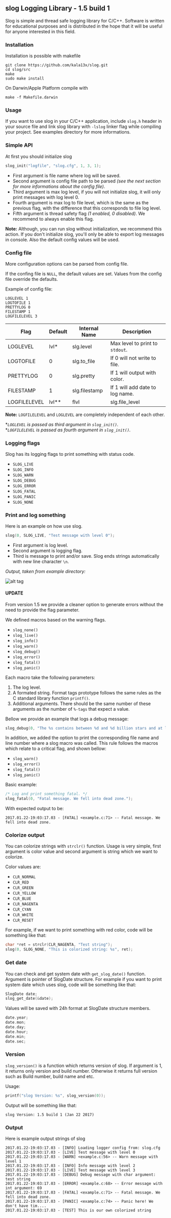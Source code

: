 ## slog Logging Library - 1.5 build 1
Slog is simple and thread safe logging library for C/C++. Software is written for educational purposes and is distributed in the hope that it will be useful for anyone interested in this field.

### Installation
Installation is possible with makefile
```
git clone https://github.com/kala13x/slog.git
cd slog/src
make
sudo make install
```

On Darwin/Apple Platform compile with
```
make -f Makefile.darwin
```

### Usage
If you want to use slog in your C/C++ application, include `slog.h` header in your source file and link slog library with `-lslog` linker flag while compiling your project. See examples directory for more informations.


### Simple API
At first you should initialize slog
```c
slog_init("logfile", "slog.cfg", 1, 3, 1);
```

 - First argument is file name where log will be saved. 
 - Second argument is config file path to be parsed *(see the next section for more informations about the config file)*. 
 - Third argument is max log level, if you will not initialize slog, it will only print messages with log level 0. 
 - Fourth argument is max log to file level, which is the same as the previous flag, with the difference that this corresponds to file log level. 
 - Fifth argument is thread safety flag *(1 enabled, 0 disabled)*. We recommend to always enable this flag.

**Note:** Although, you can run slog without initialization, we recommend this action. If you don't initialize slog, you'll only be able to export log messages in console. Also the default config values will be used.


### Config file

More configuration options can be parsed from config file.

If the confing file is `NULL`, the default values are set.
Values from the config file override the defaults.

Example of config file:
```
LOGLEVEL 1
LOGTOFILE 1
PRETTYLOG 0
FILESTAMP 1
LOGFILELEVEL 3
```
Flag         | Default | Internal Name  | Description
-------------|---------|----------------|------------
LOGLEVEL     | lvl*    | slg.level      | Max level to print to `stdout`.
LOGTOFILE    | 0       | slg.to_file    | If 0 will not write to file.
PRETTYLOG    | 0       | slg.pretty     | If 1 will output with color.
FILESTAMP    | 1       | slg.filestamp  | If 1 will add date to log name.
LOGFILELEVEL | lvl**   | flvl           | slg.file_level | Level required to write to file.

**Note:** `LOGFILELEVEL` and `LOGLEVEL` are completely independent of each other.

**`LOGLEVEL` is passed as third argument in `slog_init()`.*   
**`LOGFILELEVEL` is passed as fourth argument in `slog_init()`.*

### Logging flags
Slog has its logging flags to print something with status code.

- `SLOG_LIVE`
- `SLOG_INFO`
- `SLOG_WARN`
- `SLOG_DEBUG`
- `SLOG_ERROR`
- `SLOG_FATAL`
- `SLOG_PANIC`
- `SLOG_NONE`

### Print and log something
Here is an example on how use slog.
```c
slog(0, SLOG_LIVE, "Test message with level 0");
```
- First argument is log level.
- Second argument is logging flag.
- Third is message to print and/or save. Slog ends strings automatically with new line character `\n`.

*Output, taken from example directory:*

![alt tag](https://github.com/GeorgeGkas/slog/blob/version_1.5/slog.png)

#### UPDATE
From version 1.5 we provide a cleaner option to generate errors without the need to provide the flag parameter. 

We defined macros based on the warning flags.

- `slog_none()`
- `slog_live()`
- `slog_info()`
- `slog_warn()`
- `slog_debug()`
- `slog_error()`
- `slog_fatal()`
- `slog_panic()`

Each macro take the following parameters:

 1. The log level.
 2. A formated string. Format tags prototype follows the same rules as the C standard library function `printf()`.
 3. Additional arguments. There should be the same number of these arguments as the number of `%-tags` that expect a value.

Bellow we provide an example that logs a debug message:

```c
slog_debug(0, "The %s contains between %d and %d billion stars and at least %d billion planets.  ", "Milky Way", 200, 400, 100);
```

In addition, we added the option to print the corresponding file name and line number where a slog macro was called. This rule follows the macros which relate to a critical flag, and shown bellow:

- `slog_warn()`
- `slog_error()`
- `slog_fatal()`
- `slog_panic()`

Basic example:
```c
/* Log and print something fatal. */
slog_fatal(0, "Fatal message. We fell into dead zone.");
```
With expected output to be:

    2017.01.22-19:03:17.03 - [FATAL] <example.c:71> -- Fatal message. We fell into dead zone.

### Colorize output
You can colorize strings with `strclr()` function. Usage is very simple, first argument is color value and second argument is string which we want to colorize.

Color values are:

- `CLR_NORMAL`
- `CLR_RED`
- `CLR_GREEN`
- `CLR_YELLOW`
- `CLR_BLUE`
- `CLR_NAGENTA`
- `CLR_CYAN`
- `CLR_WHITE`
- `CLR_RESET`

For example, if we want to print something with red color, code will be something like that:
```c
char *ret = strclr(CLR_NAGENTA, "Test string");
slog(0, SLOG_NONE, "This is colorized string: %s", ret);
```

### Get date
You can check and get system date with `get_slog_date()` function. Argument is pointer of SlogDate structure. For example if you want to print system date which uses slog, code will be something like that:
```c
SlogDate date;
slog_get_date(&date);
```
Values will be saved with 24h format at SlogDate structure members.
```c
date.year;
date.mon;
date.day;
date.hour;
date.min;
date.sec;
```

### Version
`slog_version()` is a function which returns version of slog. If argument is 1, it returns only version and build number. Otherwise it returns full version such as Build number, build name and etc.

Usage:
```c
printf("slog Version: %s", slog_version(0));
```
Output will be something like that:
```
slog Version: 1.5 build 1 (Jan 22 2017)
```

### Output
Here is example output strings of slog
```
2017.01.22-19:03:17.03 - [INFO] Loading logger config from: slog.cfg
2017.01.22-19:03:17.03 - [LIVE] Test message with level 0
2017.01.22-19:03:17.03 - [WARN] <example.c:56> -- Warn message with level 1
2017.01.22-19:03:17.03 - [INFO] Info message with level 2
2017.01.22-19:03:17.03 - [LIVE] Test message with level 3
2017.01.22-19:03:17.03 - [DEBUG] Debug message with char argument: test string
2017.01.22-19:03:17.03 - [ERROR] <example.c:68> -- Error message with int argument: 69
2017.01.22-19:03:17.03 - [FATAL] <example.c:71> -- Fatal message. We fell into dead zone.
2017.01.22-19:03:17.03 - [PANIC] <example.c:74> -- Panic here! We don't have tim....
2017.01.22-19:03:17.03 - [TEST] This is our own colorized string

```

